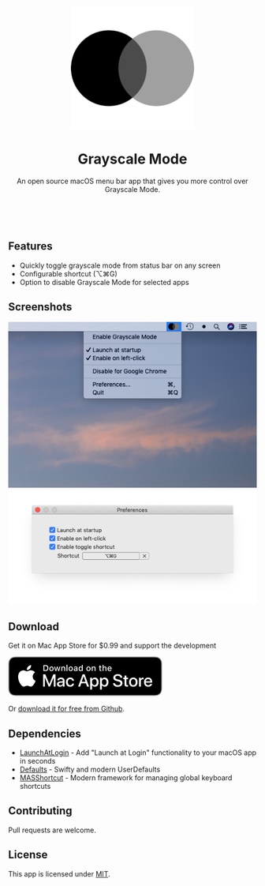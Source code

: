 <div align="center">
  <img src="GrayscaleMode/Assets.xcassets/AppIcon.appiconset/Logo Circles_512pt@1x.png" alt="Grayscale Mode logo" width="250">
  <h1>Grayscale Mode</h1>
  <p>An open source macOS menu bar app that gives you more control over Grayscale Mode.</p>
</div>


<br>
<br>
<br>

## Features
- Quickly toggle grayscale mode from status bar on any screen
- Configurable shortcut (⌥⌘G)
- Option to disable Grayscale Mode for selected apps

## Screenshots
![](screenshot-1.jpg)
![](screenshot-2.jpg)

## Download
Get it on Mac App Store for $0.99 and support the development

![Mac app store download badge](mac-app-store-download-badge.svg)

Or [download it for free from Github](https://github.com/rkbhochalya/grayscale-mode/releases).

## Dependencies
- [LaunchAtLogin](https://github.com/sindresorhus/LaunchAtLogin/) - Add "Launch at Login" functionality to your macOS app in seconds
- [Defaults](https://github.com/sindresorhus/Defaults/) - Swifty and modern UserDefaults
- [MASShortcut](https://github.com/shpakovski/MASShortcut/) - Modern framework for managing global keyboard shortcuts

## Contributing
Pull requests are welcome.

## License
This app is licensed under [MIT](LICENSE).
